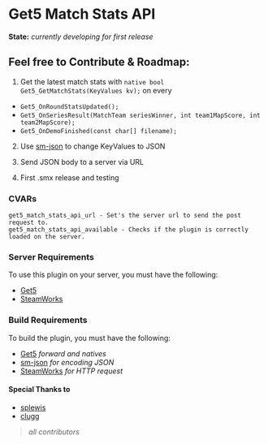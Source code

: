 # Get5 Match Stats API
**State:** *currently developing for first release*

## Feel free to Contribute & Roadmap:
1. Get the latest match stats with `native bool Get5_GetMatchStats(KeyValues kv);` on every
- `Get5_OnRoundStatsUpdated();`
- `Get5_OnSeriesResult(MatchTeam seriesWinner, int team1MapScore, int team2MapScore);`
- `Get5_OnDemoFinished(const char[] filename);`

2. Use [sm-json](https://github.com/clugg/sm-json) to change KeyValues to JSON

3. Send JSON body to a server via URL

4. First .smx release and testing

### CVARs
```
get5_match_stats_api_url - Set's the server url to send the post request to.
get5_match_stats_api_available - Checks if the plugin is correctly loaded on the server.
```

### Server Requirements

To use this plugin on your server, you must have the following:

- [Get5](https://github.com/splewis/get5)
- [SteamWorks](https://forums.alliedmods.net/showthread.php?t=229556)

### Build Requirements

To build the plugin, you must have the following:

- [Get5](https://github.com/splewis/get5) *forward and natives*
- [sm-json](https://github.com/clugg/sm-json) *for encoding JSON*
- [SteamWorks](https://raw.githubusercontent.com/KyleSanderson/SteamWorks/master/Pawn/includes/SteamWorks.inc) *for HTTP request*


#### Special Thanks to
- [splewis](https://github.com/splewis)
- [clugg](https://github.com/clugg)
> *all contributors*
